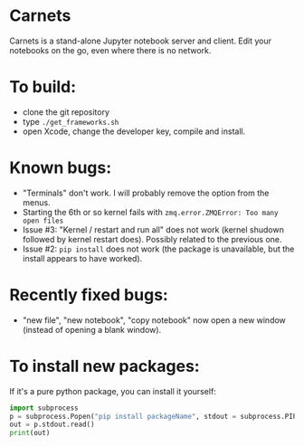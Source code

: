# Carnets
Carnets is a stand-alone Jupyter notebook server and client. Edit your notebooks on the go, even where there is no network.

# To build: 
- clone the git repository
- type `./get_frameworks.sh`
- open Xcode, change the developer key, compile and install.

# Known bugs:

- "Terminals" don't work. I will probably remove the option from the menus.
- Starting the 6th or so kernel fails with `zmq.error.ZMQError: Too many open files`
- Issue #3: "Kernel / restart and run all" does not work (kernel shudown followed by kernel restart does). Possibly related to the previous one.
- Issue #2: `pip install` does not work (the package is unavailable, but the install appears to have worked).


# Recently fixed bugs:

- "new file", "new notebook", "copy notebook" now open a new window (instead of opening a blank window).

# To install new packages:

If it's a pure python package, you can install it yourself:

```python
import subprocess
p = subprocess.Popen("pip install packageName", stdout = subprocess.PIPE)
out = p.stdout.read()
print(out)
```
